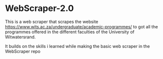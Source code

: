 # WebScraper-2.0

This is a web scraper that scrapes the website https://www.wits.ac.za/undergraduate/academic-programmes/ to got all the programmes offered in the different faculties of the University of Witwatersrand.

It builds on the skills i learned while making the basic web scraper in the WebScraper repo
